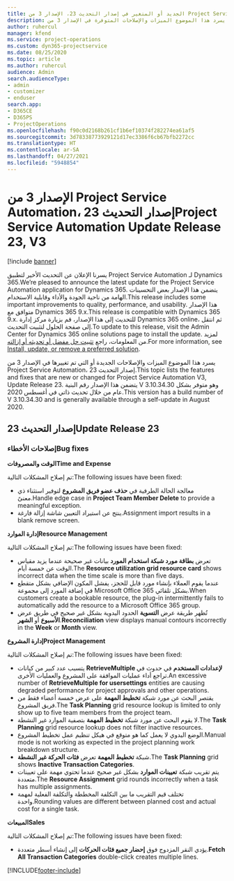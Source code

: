 ```yaml
---
title: الجديد أو المتغير في إصدار التحديث 23، الإصدار 3 من Project Service Automation
description: يسرد هذا الموضوع الميزات والإصلاحات المتوفرة في الإصدار 3 من Project Service Automation، إصدار التحديث 23.
author: ruhercul
manager: kfend
ms.service: project-operations
ms.custom: dyn365-projectservice
ms.date: 08/25/2020
ms.topic: article
ms.author: ruhercul
audience: Admin
search.audienceType:
- admin
- customizer
- enduser
search.app:
- D365CE
- D365PS
- ProjectOperations
ms.openlocfilehash: f90c0d2168b261cf1b6ef10374f282274ea61af5
ms.sourcegitcommit: 3d78338773929121d17ec3386f6cb67bfb2272cc
ms.translationtype: HT
ms.contentlocale: ar-SA
ms.lasthandoff: 04/27/2021
ms.locfileid: "5948854"
---
```

# <a name="project-service-automation-update-release-23-v3"></a><span data-ttu-id="4d2ad-103">الإصدار 3 من Project Service Automation، إصدار التحديث 23</span><span class="sxs-lookup"><span data-stu-id="4d2ad-103">Project Service Automation Update Release 23, V3</span></span>

[!include [banner](../includes/psa-now-project-operations.md)]

<span data-ttu-id="4d2ad-104">يسرنا الإعلان عن التحديث الأخير لتطبيق Project Service Automation لـ Dynamics 365.</span><span class="sxs-lookup"><span data-stu-id="4d2ad-104">We’re pleased to announce the latest update for the Project Service Automation application for Dynamics 365.</span></span> <span data-ttu-id="4d2ad-105">يتضمن هذا الإصدار بعض التحسينات الهامة من ناحية الجودة والأداء وقابلية الاستخدام.</span><span class="sxs-lookup"><span data-stu-id="4d2ad-105">This release includes some important improvements to quality, performance, and usability.</span></span> <span data-ttu-id="4d2ad-106">هذا الإصدار متوافق مع Dynamics 365 9.x.</span><span class="sxs-lookup"><span data-stu-id="4d2ad-106">This release is compatible with Dynamics 365 9.x.</span></span> <span data-ttu-id="4d2ad-107">للتحديث إلى هذا الإصدار، قم بزيارة مركز إدارة Dynamics 365 online، ثم انتقل إلى صفحة الحلول لتثبيت التحديث.</span><span class="sxs-lookup"><span data-stu-id="4d2ad-107">To update to this release, visit the Admin Center for Dynamics 365 online solutions page to install the update.</span></span> <span data-ttu-id="4d2ad-108">لمزيد من المعلومات، راجع [تثبيت حل مفضل أو تحديثه أو إزالته](/power-platform/admin/install-remove-preferred-solution).</span><span class="sxs-lookup"><span data-stu-id="4d2ad-108">For more information, see [Install, update, or remove a preferred solution](/power-platform/admin/install-remove-preferred-solution).</span></span>

<span data-ttu-id="4d2ad-109">يسرد هذا الموضوع الميزات والإصلاحات الجديدة أو التي تم تغييرها في الإصدار 3 من Project Service Automation، إصدار التحديث 23.</span><span class="sxs-lookup"><span data-stu-id="4d2ad-109">This topic lists the features and fixes that are new or changed for Project Service Automation V3, Update Release 23.</span></span> <span data-ttu-id="4d2ad-110">يتضمن هذا الإصدار رقم البنية V 3.10.34.30 وهو متوفر بشكل عام من خلال تحديث ذاتي في أغسطس 2020.</span><span class="sxs-lookup"><span data-stu-id="4d2ad-110">This version has a build number of V 3.10.34.30 and is generally available through a self-update in August 2020.</span></span>

## <a name="update-release-23"></a><span data-ttu-id="4d2ad-111">إصدار التحديث 23</span><span class="sxs-lookup"><span data-stu-id="4d2ad-111">Update Release 23</span></span>

### <a name="bug-fixes"></a><span data-ttu-id="4d2ad-112">إصلاحات الأخطاء</span><span class="sxs-lookup"><span data-stu-id="4d2ad-112">Bug fixes</span></span>

<span data-ttu-id="4d2ad-113">**الوقت والمصروفات**</span><span class="sxs-lookup"><span data-stu-id="4d2ad-113">**Time and Expense**</span></span>

<span data-ttu-id="4d2ad-114">تم إصلاح المشكلات التالية:</span><span class="sxs-lookup"><span data-stu-id="4d2ad-114">The following issues have been fixed:</span></span>
- <span data-ttu-id="4d2ad-115">معالجة الحالة الطرفية في **حذف عضو فريق المشروع** لتوفير استثناء ذي معنىً.</span><span class="sxs-lookup"><span data-stu-id="4d2ad-115">Handle edge case in **Project Team Member Delete** to provide a meaningful exception.</span></span>
- <span data-ttu-id="4d2ad-116">ينتج عن استيراد التعيين شاشة إزالة فارغة.</span><span class="sxs-lookup"><span data-stu-id="4d2ad-116">Assignment import results in a blank remove screen.</span></span>

<span data-ttu-id="4d2ad-117">**إدارة الموارد**</span><span class="sxs-lookup"><span data-stu-id="4d2ad-117">**Resource Management**</span></span>

<span data-ttu-id="4d2ad-118">تم إصلاح المشكلات التالية:</span><span class="sxs-lookup"><span data-stu-id="4d2ad-118">The following issues have been fixed:</span></span>

- <span data-ttu-id="4d2ad-119">تعرض **بطاقة مورد شبكة استخدام المورد** بيانات غير صحيحة عندما يزيد مقياس الوقت عن خمسة أيام.</span><span class="sxs-lookup"><span data-stu-id="4d2ad-119">The **Resource utilization grid resource card** shows incorrect data when the time scale is more than five days.</span></span>
- <span data-ttu-id="4d2ad-120">عندما يقوم العملاء بإنشاء مورد قابل للحجز، يفشل المكون الإضافي بشكل متقطع في إضافة المورد إلى مجموعة Microsoft Office 365 بشكل تلقائي.</span><span class="sxs-lookup"><span data-stu-id="4d2ad-120">When customers create a bookable resource, the plug-in intermittently fails to automatically add the resource to a Microsoft Office 365 group.</span></span>
- <span data-ttu-id="4d2ad-121">تُظهر طريقة عرض **التسوية** الحدود اليدوية بشكل غير صحيح في طريق عرض **الأسبوع** أو **الشهر**.</span><span class="sxs-lookup"><span data-stu-id="4d2ad-121">**Reconciliation** view displays manual contours incorrectly in the **Week** or **Month** view.</span></span>

<span data-ttu-id="4d2ad-122">**إدارة المشروع**</span><span class="sxs-lookup"><span data-stu-id="4d2ad-122">**Project Management**</span></span>

<span data-ttu-id="4d2ad-123">تم إصلاح المشكلات التالية:</span><span class="sxs-lookup"><span data-stu-id="4d2ad-123">The following issues have been fixed:</span></span>

- <span data-ttu-id="4d2ad-124">يتسبب عدد كبير من كيانات **RetrieveMultiple لإعدادات المستخدم** في حدوث في تراجع أداء عمليات الموافقة على المشروع والعمليات الأخرى.</span><span class="sxs-lookup"><span data-stu-id="4d2ad-124">An excessive number of **RetrieveMultiple for usersettings** entities are causing degraded performance for project approvals and other operations.</span></span>
- <span data-ttu-id="4d2ad-125">يقتصر البحث عن مورد شبكة **تخطيط المهمة** على عرض خمسة أعضاء فقط من فريق المشروع.</span><span class="sxs-lookup"><span data-stu-id="4d2ad-125">The **Task Planning** grid resource lookup is limited to only show up to five team members from the project team.</span></span> 
- <span data-ttu-id="4d2ad-126">لا يقوم البحث عن مورد شبكة **تخطيط المهمة** بتصفية الموارد غير النشطة.</span><span class="sxs-lookup"><span data-stu-id="4d2ad-126">The **Task Planning** grid resource lookup does not filter inactive resources.</span></span>
- <span data-ttu-id="4d2ad-127">الوضع اليدوي لا يعمل كما هو متوقع في هيكل تنظيم عمل تخطيط المشروع.</span><span class="sxs-lookup"><span data-stu-id="4d2ad-127">Manual mode is not working as expected in the project planning work breakdown structure.</span></span>
- <span data-ttu-id="4d2ad-128">شبكة **تخطيط المهمة** تعرض **فئات الحركة غير النشطة**.</span><span class="sxs-lookup"><span data-stu-id="4d2ad-128">The **Task Planning** grid shows **Inactive Transaction Categories**.</span></span>
- <span data-ttu-id="4d2ad-129">يتم تقريب شبكة **تعيينات الموارد** بشكل غير صحيح عندما تحتوي مهمة على تعيينات متعددة.</span><span class="sxs-lookup"><span data-stu-id="4d2ad-129">The **Resource Assignment** grid rounds incorrectly when a task has multiple assignments.</span></span>
- <span data-ttu-id="4d2ad-130">تختلف قيم التقريب ما بين التكلفة المخططة والتكلفة الفعلية لمهمة واحدة.</span><span class="sxs-lookup"><span data-stu-id="4d2ad-130">Rounding values are different between planned cost and actual cost for a single task.</span></span>

<span data-ttu-id="4d2ad-131">**المبيعات**</span><span class="sxs-lookup"><span data-stu-id="4d2ad-131">**Sales**</span></span>

<span data-ttu-id="4d2ad-132">تم إصلاح المشكلات التالية:</span><span class="sxs-lookup"><span data-stu-id="4d2ad-132">The following issues have been fixed:</span></span>

- <span data-ttu-id="4d2ad-133">يؤدي النقر المزدوج فوق **إحضار جميع فئات الحركات** إلى إنشاء أسطر متعددة.</span><span class="sxs-lookup"><span data-stu-id="4d2ad-133">**Fetch All Transaction Categories** double-click creates multiple lines.</span></span>


[!INCLUDE[footer-include](../includes/footer-banner.md)]